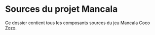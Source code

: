 # Sources du projet Mancala

Ce dossier contient tous les composants sources du jeu Mancala Coco Zozo.